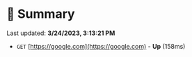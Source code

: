 # 📖 Summary
Last updated: **3/24/2023, 3:13:21 PM**

- `GET` [https://google.com](https://google.com) - **Up** (158ms)
